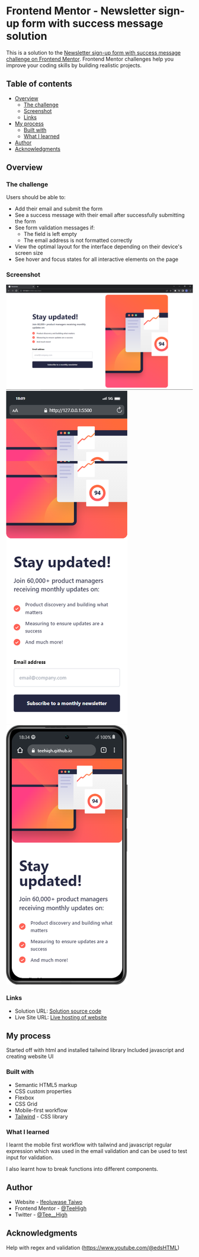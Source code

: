 # Frontend Mentor - Newsletter sign-up form with success message solution

This is a solution to the [Newsletter sign-up form with success message challenge on Frontend Mentor](https://www.frontendmentor.io/challenges/newsletter-signup-form-with-success-message-3FC1AZbNrv). Frontend Mentor challenges help you improve your coding skills by building realistic projects. 

## Table of contents

- [Overview](#overview)
  - [The challenge](#the-challenge)
  - [Screenshot](#screenshot)
  - [Links](#links)
- [My process](#my-process)
  - [Built with](#built-with)
  - [What I learned](#what-i-learned)
- [Author](#author)
- [Acknowledgments](#acknowledgments)

## Overview

### The challenge

Users should be able to:

- Add their email and submit the form
- See a success message with their email after successfully submitting the form
- See form validation messages if:
  - The field is left empty
  - The email address is not formatted correctly
- View the optimal layout for the interface depending on their device's screen size
- See hover and focus states for all interactive elements on the page

### Screenshot

![Desktop view](./newsletter-desktop.png)
![Mobile view](./newsletter-mobile.png)
![Mobile view with frame](./newsletter-mobile-frame.png)

### Links

- Solution URL: [Solution source code](https://github.com/TeeHigh/Newsletter)
- Live Site URL: [Live hosting of website](https://teehigh.github.io/Newsletter/)

## My process

Started off with html and installed tailwind library
Included javascript and creating website UI

### Built with

- Semantic HTML5 markup
- CSS custom properties
- Flexbox
- CSS Grid
- Mobile-first workflow
- [Tailwind](https://tailwindcss.com/) - CSS library


### What I learned

I learnt the mobile first workflow with tailwind and javascript regular expression which was used in the email validation and can be used to test input for validation.

I also learnt how to break functions into different components.

## Author

- Website - [Ifeoluwase Taiwo](https://github.com/TeeHigh)
- Frontend Mentor - [@TeeHigh](https://www.frontendmentor.io/profile/TeeHigh)
- Twitter - [@Tee__High](https://www.twitter.com/Tee__High)


## Acknowledgments

Help with regex and validation (https://www.youtube.com/@edsHTML)